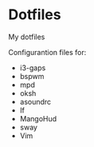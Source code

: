 # Dotfiles
My dotfiles

Configurantion files for:

* i3-gaps
* bspwm
* mpd
* oksh
* asoundrc
* lf
* MangoHud
* sway
* Vim
